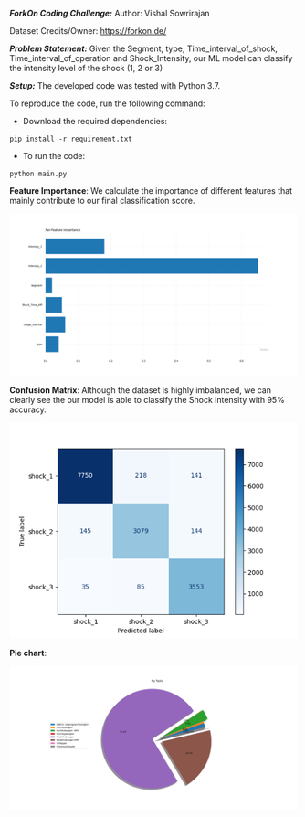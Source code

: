 ***ForkOn Coding Challenge:***
Author: Vishal Sowrirajan

Dataset Credits/Owner: https://forkon.de/

***Problem Statement:*** 
Given the Segment, type, Time_interval_of_shock, Time_interval_of_operation and Shock_Intensity, our ML model can classify the intensity level of the shock (1, 2 or 3)

***Setup:***
The developed code was tested with Python 3.7.

To reproduce the code, run the following command:

- Download the required dependencies:
````
pip install -r requirement.txt
````

- To run the code:
````
python main.py
````

**Feature Importance**: We calculate the importance of different features that mainly contribute to our final classification score.

![Feature Importance](results/Feature_importance-level.png)

**Confusion Matrix**: Although the dataset is highly imbalanced, we can clearly see the our model is able to classify the Shock intensity with 95% accuracy.

![Confusion Matrix](results/Confusion_matrix.png)

**Pie chart**: 

![Pie chart](https://github.com/VishalSowrirajan/ForkOn/blob/main/results/Segment%20vs%20Shocks.png)

